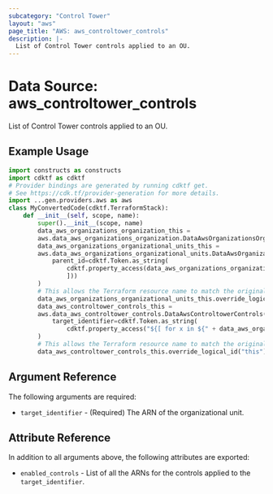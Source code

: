 ```yaml
---
subcategory: "Control Tower"
layout: "aws"
page_title: "AWS: aws_controltower_controls"
description: |-
  List of Control Tower controls applied to an OU.
---
```


# Data Source: aws_controltower_controls

List of Control Tower controls applied to an OU.

## Example Usage

```python
import constructs as constructs
import cdktf as cdktf
# Provider bindings are generated by running cdktf get.
# See https://cdk.tf/provider-generation for more details.
import ...gen.providers.aws as aws
class MyConvertedCode(cdktf.TerraformStack):
    def __init__(self, scope, name):
        super().__init__(scope, name)
        data_aws_organizations_organization_this =
        aws.data_aws_organizations_organization.DataAwsOrganizationsOrganization(self, "this")
        data_aws_organizations_organizational_units_this =
        aws.data_aws_organizations_organizational_units.DataAwsOrganizationsOrganizationalUnits(self, "this_1",
            parent_id=cdktf.Token.as_string(
                cdktf.property_access(data_aws_organizations_organization_this.roots, ["0", "id"
                ]))
        )
        # This allows the Terraform resource name to match the original name. You can remove the call if you don't need them to match.
        data_aws_organizations_organizational_units_this.override_logical_id("this")
        data_aws_controltower_controls_this =
        aws.data_aws_controltower_controls.DataAwsControltowerControls(self, "this_2",
            target_identifier=cdktf.Token.as_string(
                cdktf.property_access("${[ for x in ${" + data_aws_organizations_organizational_units_this.children + "} : x.arn if x.name == \"Security\"]}", ["0"]))
        )
        # This allows the Terraform resource name to match the original name. You can remove the call if you don't need them to match.
        data_aws_controltower_controls_this.override_logical_id("this")
```

## Argument Reference

The following arguments are required:

* `target_identifier` - (Required) The ARN of the organizational unit.

## Attribute Reference

In addition to all arguments above, the following attributes are exported:

* `enabled_controls` - List of all the ARNs for the controls applied to the `target_identifier`.

<!-- cache-key: cdktf-0.17.0-pre.15 input-1353e1c9a02445b2ffc24f06edb2a1578b2b0d251c029d3c45560907d9550916 -->